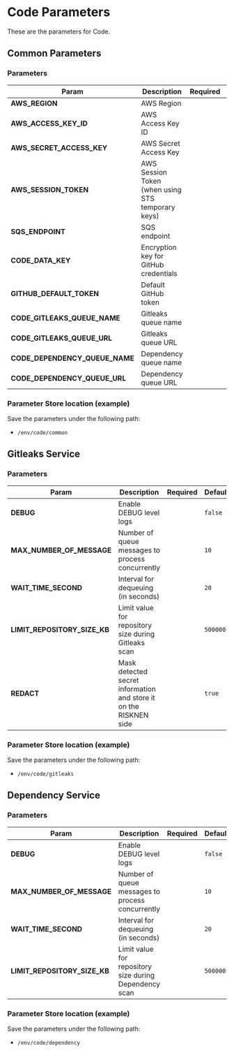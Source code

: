 # Code Parameters

These are the parameters for Code.

## Common Parameters

### Parameters

| Param | Description | Required | Default |
| --- | --- | --- | --- |
| **AWS_REGION** | AWS Region | | `ap-northeast-1` |
| **AWS_ACCESS_KEY_ID** | AWS Access Key ID | | |
| **AWS_SECRET_ACCESS_KEY** | AWS Secret Access Key | | |
| **AWS_SESSION_TOKEN** | AWS Session Token (when using STS temporary keys) | | |
| **SQS_ENDPOINT** | SQS endpoint | | `http://queue.middleware.svc.cluster.local:9324` |
| **CODE_DATA_KEY** | Encryption key for GitHub credentials | | |
| **GITHUB_DEFAULT_TOKEN** | Default GitHub token | | `your-token-here`|
| **CODE_GITLEAKS_QUEUE_NAME** | Gitleaks queue name | | `code-gitleaks` |
| **CODE_GITLEAKS_QUEUE_URL** | Gitleaks queue URL | | `http://queue.middleware.svc.cluster.local:9324/queue/code-gitleaks` |
| **CODE_DEPENDENCY_QUEUE_NAME** | Dependency queue name | | `code-dependency` |
| **CODE_DEPENDENCY_QUEUE_URL** | Dependency queue URL | | `http://queue.middleware.svc.cluster.local:9324/queue/code-dependency` |

### Parameter Store location (example)

Save the parameters under the following path:

- `/env/code/common`

## Gitleaks Service

### Parameters

| Param | Description | Required | Default |
| --- | --- | --- | --- |
| **DEBUG** | Enable DEBUG level logs | | `false` |
| **MAX_NUMBER_OF_MESSAGE** | Number of queue messages to process concurrently | | `10` |
| **WAIT_TIME_SECOND** | Interval for dequeuing (in seconds) | | `20` |
| **LIMIT_REPOSITORY_SIZE_KB** | Limit value for repository size during Gitleaks scan | | `500000` |
| **REDACT** | Mask detected secret information and store it on the RISKNEN side | | `true` |

### Parameter Store location (example)

Save the parameters under the following path:

- `/env/code/gitleaks`

## Dependency Service

### Parameters

| Param | Description | Required | Default |
| --- | --- | --- | --- |
| **DEBUG** | Enable DEBUG level logs | | `false` |
| **MAX_NUMBER_OF_MESSAGE** | Number of queue messages to process concurrently | | `10` |
| **WAIT_TIME_SECOND** | Interval for dequeuing (in seconds) | | `20` |
| **LIMIT_REPOSITORY_SIZE_KB** | Limit value for repository size during Dependency scan | | `500000` |

### Parameter Store location (example)

Save the parameters under the following path:

- `/env/code/dependency`